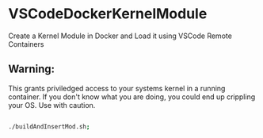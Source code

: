 # VSCodeDockerKernelModule
Create a Kernel Module in Docker and Load it using VSCode Remote Containers

## Warning:

This grants priviledged access to your systems kernel in a running container.
If you don't know what you are doing, you could end up crippling your OS.
Use with caution.

```bash

./buildAndInsertMod.sh;

```

